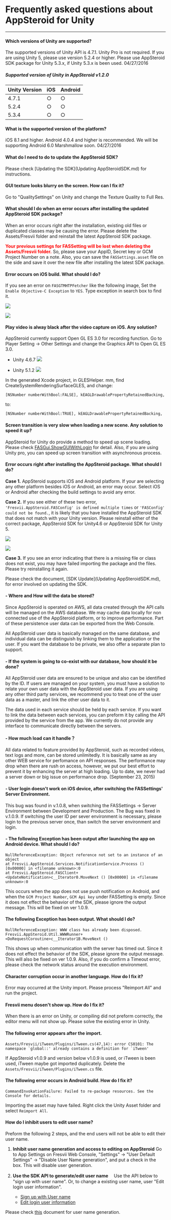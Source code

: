 # Frequently asked questions about AppSteroid for Unity #


----------

#### Which versions of Unity are supported?

The supported versions of Unity API is 4.7.1. Unity Pro is not required.
If you are using Unity 5, please use version 5.2.4 or higher. Please use AppSteroid SDK package for Unity 5.3.​x, if Unity 5.3.x is been used. 04/27/2016

##### Supported version of Unity in AppSteroid v1.2.0
|Unity Version|iOS|Android|
|-----|-----|-----|
|4.7.1|○|○|
|5.2.4|○|○|
|5.3.4|○|○|

#### What is the supported version of the platform?
iOS 8.1 and higher. Android 4.0.4 and higher is recommended.
We will be supporting Android 6.0 Marshmallow soon. 04/27/2016

#### What do I need to do to update the AppSteroid SDK?
Please check [Updating the SDK](Updating AppSteroidSDK.md) for instructions.

#### GUI texture looks blurry on the screen. How can I fix it?

Go to "QualitySettings" on Unity and change the Texture Quality to Full Res.

#### What should I do when an error occurs after installing the updated AppSteroid SDK package?

When an error occurs right after the installation, existing old files or duplicated classes may be causing the error. Please delete the Assets/Fresvii folder and reinstall the latest AppSteroid SDK package.

**<span style="color:red">Your previous settings for FASSetting will be lost when deleting the Assets/Fresvii folder.</span>** So, please save your AppID, Secret key or GCM Project Number on a note. Also, you can save the `FASSettings.asset` file on the side and save it over the new file after installing the latest SDK package.

#### Error occurs on iOS build. What should I do?

If you see an error on `FASGTMHTPFetcher` like the following image, Set the `Enable Objective-C Exception` to `YES`.  Type exception in search box to find it.

![](Images/FASGTMHTPFetcher-Error.png)

![](Images/BuildSetting-Objectvie-exception.png)

#### Play video is alway black after the video capture on iOS. Any solution?

AppSteroid currently support Open GL ES 3.0 for recording function.
Go to Player Setting -> Other Settings and change the Graphics API to Open GL ES 3.0.

- Unity 4.6.7
![](Images/VideoRecordingSetting.png)


- Unity 5.1.2
![](Images/VideoRecordingSettingUnity5.png)

In the generated Xcode project, in GLESHelper. mm, find CreateSystemRenderingSurfaceGLES, and change:

    [NSNumber numberWithBool:FALSE], kEAGLDrawablePropertyRetainedBacking,

to:

    [NSNumber numberWithBool:TRUE], kEAGLDrawablePropertyRetainedBacking,

#### Screen transition is very slow when loading a new scene. Any solution to speed it up?

AppSteroid for Unity do provide a method to speed up scene loading.  Please check [FASGui.ShowGUIWithLogin](https://github.com/fresvii/appsteroid-sdk-unity-documents/blob/master/en/Specs/Spec-FASGui.md#FASGui.ShowGUIWithLogin) for detail.
Also, if you are using Unity pro, you can speed up screen transition with asynchronous process.

#### Error occurs right after installing the AppSteroid package. What should I do? 

**Case 1.** AppSteroid supports iOS and Android platform. If your are selecting any other platform besides iOS or Android, an error may occur.  Select iOS or Android after checking the build settings to avoid any error.

**Case 2.** If you see either of these two error, `'Fresvii.AppSteroid.FASConfig' is defined multiple times` or `'FASConfig' could not be found.`, it is likely that you have installed the AppSteroid SDK that does not match with your Unity version. Please reinstall either of the correct package, AppSteroid SDK for Unity4.6 or AppSteroid SDK for Unity 5.

![](Images/invalid_SDK_Version.png)

![](Images/invalid_SDK_Version2.png)

**Case 3.** If you see an error indicating that there is a missing file or class does not exist, you may have failed importing the package and the files. Please try reinstalling it again.

Please check the document, [SDK Update](Updating AppSteroidSDK.md), for error involved on updating the SDK. 

#### <a name="apsanddatabase">- Where and How will the data be stored?</a>
Since AppSteroid is operated on AWS, all data created through the API calls will be managed on the AWS database.  We may cache data locally for non connected use of the AppSteroid platform, or to improve performance. Part of these persistence user data can be exported from the Web Console.


All AppSteroid user data is basically managed on the same database, and individual data can be distinguish by linking them to the application or the user. If you want the database to be private, we also offer a separate plan to support.

#### <a name="commonsystem">- If the system is going to co-exist with our database, how should it be done?</a>
All AppSteroid user data are ensured to be unique and also can be identified by the ID.  If users are managed on your system, you must have a solution to relate your own user data with the AppSteroid user data.  If you are using any other third party services, we recommend you to treat one of the user data as a master, and link the other user data to it.

The data used in each service should be held by each service.  If you want to link the data between each services, you can preform it by calling the API provided by the service from the app. We currently do not provide any interface to communicate directly between the servers.


#### <a name="loadtest">- How much load can it handle？</a>
All data related to feature provided by AppSteroid, such as recorded videos, text logs and more, can be stored unlimitedly.
It is basically same as any other WEB service for perfomance on API responses. The performance may drop when there are rush on access, however, we put our best effort to prevent it by enhancing the server at high loading.  Up to date, we never had a server down or big issue on performance drop. (September 23, 2015)


#### - User login doesn't work on iOS device, after switching the FASSettings' Server Environment.
This bug was found in v.1.0.8, when switching the FASSettings -> Server Environment between Development and Production.
The Bug was fixed in v.1.0.9. If switching the user ID per sever environment is necessary, please login to the previous server once, than switch the server environment and login.

#### - The following Exception has been output after launching the app on Android device. What should I do?
    NullReferenceException: Object reference not set to an instance of an object
    at Fresvii.AppSteroid.Services.NotificationService.Process () [0x00000] in <filename unknown>:0
    at Fresvii.AppSteroid.FASClient+<UpdateNotification>c__Iterator0.MoveNext () [0x00000] in <filename unknown>:0


This occurs when the app does not use push notification on Android, and when the `GCM Project Number`, `GCM Api key` under FASSetting is empty.  Since it does not effect the behavior of the SDK, please ignore the output message.  This will be fixed on ver 1.0.9.

#### The following Exception has been output. What should I do?
    NullReferenceException: WWW class has already been disposed.
    Fresvii.AppSteroid.Util.WWWRunner+<DoRequestCoroutine>c__Iterator1B.MoveNext ()

  This shows up when communication with the server has timed out.
Since it does not effect the behavior of the SDK, please ignore the output message.  This will also be fixed on ver 1.0.9.
  Also, if you do confirm a Timeout error, please check the network status around the execution environment.
  
#### Character corruption occur in another language. How do I fix it?
Error may occurred at the Unity import. Please process "Reimport All" and run the project.

#### Fresvii menu dosen't show up. How do I fix it?
When there is an error on Unity, or compiling did not preform correctly, the editor menu will not show up. 
Please solve the existing error in Unity.

#### The following error appears after the import.

    Assets/Fresvii/iTween/Plugins/iTween.cs(47,14): error CS0101: The namespace `global::' already contains a definition for `iTween'

If AppSteroid v1.0.9 and version below v1.0.9 is used, or iTween is been used, iTween maybe got imported duplicately. Delete the `Assets/Fresvii/iTween/Plugins/iTween.cs` file.

#### The following error occurs in Android build. How do I fix it?
    CommandInvokationFailure: Failed to re-package resources. See the Console for details.

Importing the asset may have failed. Right click the Unity Asset folder and select `Reimport All`.

#### How do I inhibit users to edit user name?
Preform the following 2 steps, and the end users will not be able to edit their user name.

1. **Inhibit user name generation and access to editing on AppSteroid**
 Go to App Settings on Fresvii Web Console, "Settings" -> "User Default Settings" -> "Disable User Name generation", and put a check in the box. This will disable user generation.

2. **Use the SDK API to generate/edit user name**
　Use the API below to "sign up with user name". Or, to change a existing user name, user "Edit login user information".
    - [Sign up with User name](https://github.com/fresvii/appsteroid-sdk-unity-documents/blob/master/en/Specs/Spec-FASUser.md#FASUser.SignUp)
    - [Edit login user information ](https://github.com/fresvii/appsteroid-sdk-unity-documents/blob/master/en/Specs/Spec-FASUser.md#fasuserpatchaccount)

Please check [this](https://github.com/fresvii/appsteroid-documents/blob/master/en/UserNameGeneration.md) document for user name generation.
